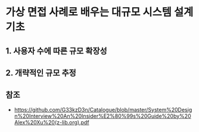 # 가상 면접 사례로 배우는 대규모 시스템 설계 기초

## 1. 사용자 수에 따른 규모 확장성
## 2. 개략적인 규모 추정



## 참조
* https://github.com/G33kzD3n/Catalogue/blob/master/System%20Design%20Interview%20An%20Insider%E2%80%99s%20Guide%20by%20Alex%20Xu%20(z-lib.org).pdf
